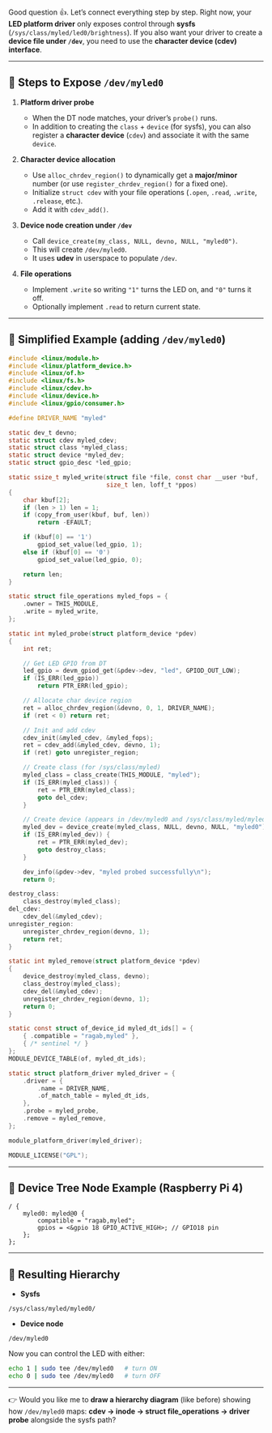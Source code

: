 Good question 👍.
Let’s connect everything step by step. Right now, your **LED platform driver** only exposes control through **sysfs** (`/sys/class/myled/led0/brightness`). If you also want your driver to create a **device file under `/dev`**, you need to use the **character device (cdev) interface**.

---

## 🔹 Steps to Expose `/dev/myled0`

1. **Platform driver probe**

   * When the DT node matches, your driver’s `probe()` runs.
   * In addition to creating the `class` + `device` (for sysfs), you can also register a **character device** (`cdev`) and associate it with the same `device`.

2. **Character device allocation**

   * Use `alloc_chrdev_region()` to dynamically get a **major/minor** number (or use `register_chrdev_region()` for a fixed one).
   * Initialize `struct cdev` with your file operations (`.open`, `.read`, `.write`, `.release`, etc.).
   * Add it with `cdev_add()`.

3. **Device node creation under `/dev`**

   * Call `device_create(my_class, NULL, devno, NULL, "myled0")`.
   * This will create `/dev/myled0`.
   * It uses **udev** in userspace to populate `/dev`.

4. **File operations**

   * Implement `.write` so writing `"1"` turns the LED on, and `"0"` turns it off.
   * Optionally implement `.read` to return current state.

---

## 🔹 Simplified Example (adding `/dev/myled0`)

```c
#include <linux/module.h>
#include <linux/platform_device.h>
#include <linux/of.h>
#include <linux/fs.h>
#include <linux/cdev.h>
#include <linux/device.h>
#include <linux/gpio/consumer.h>

#define DRIVER_NAME "myled"

static dev_t devno;
static struct cdev myled_cdev;
static struct class *myled_class;
static struct device *myled_dev;
static struct gpio_desc *led_gpio;

static ssize_t myled_write(struct file *file, const char __user *buf,
                           size_t len, loff_t *ppos)
{
    char kbuf[2];
    if (len > 1) len = 1;
    if (copy_from_user(kbuf, buf, len))
        return -EFAULT;

    if (kbuf[0] == '1')
        gpiod_set_value(led_gpio, 1);
    else if (kbuf[0] == '0')
        gpiod_set_value(led_gpio, 0);

    return len;
}

static struct file_operations myled_fops = {
    .owner = THIS_MODULE,
    .write = myled_write,
};

static int myled_probe(struct platform_device *pdev)
{
    int ret;

    // Get LED GPIO from DT
    led_gpio = devm_gpiod_get(&pdev->dev, "led", GPIOD_OUT_LOW);
    if (IS_ERR(led_gpio))
        return PTR_ERR(led_gpio);

    // Allocate char device region
    ret = alloc_chrdev_region(&devno, 0, 1, DRIVER_NAME);
    if (ret < 0) return ret;

    // Init and add cdev
    cdev_init(&myled_cdev, &myled_fops);
    ret = cdev_add(&myled_cdev, devno, 1);
    if (ret) goto unregister_region;

    // Create class (for /sys/class/myled)
    myled_class = class_create(THIS_MODULE, "myled");
    if (IS_ERR(myled_class)) {
        ret = PTR_ERR(myled_class);
        goto del_cdev;
    }

    // Create device (appears in /dev/myled0 and /sys/class/myled/myled0)
    myled_dev = device_create(myled_class, NULL, devno, NULL, "myled0");
    if (IS_ERR(myled_dev)) {
        ret = PTR_ERR(myled_dev);
        goto destroy_class;
    }

    dev_info(&pdev->dev, "myled probed successfully\n");
    return 0;

destroy_class:
    class_destroy(myled_class);
del_cdev:
    cdev_del(&myled_cdev);
unregister_region:
    unregister_chrdev_region(devno, 1);
    return ret;
}

static int myled_remove(struct platform_device *pdev)
{
    device_destroy(myled_class, devno);
    class_destroy(myled_class);
    cdev_del(&myled_cdev);
    unregister_chrdev_region(devno, 1);
    return 0;
}

static const struct of_device_id myled_dt_ids[] = {
    { .compatible = "ragab,myled" },
    { /* sentinel */ }
};
MODULE_DEVICE_TABLE(of, myled_dt_ids);

static struct platform_driver myled_driver = {
    .driver = {
        .name = DRIVER_NAME,
        .of_match_table = myled_dt_ids,
    },
    .probe = myled_probe,
    .remove = myled_remove,
};

module_platform_driver(myled_driver);

MODULE_LICENSE("GPL");
```

---

## 🔹 Device Tree Node Example (Raspberry Pi 4)

```dts
/ {
    myled0: myled@0 {
        compatible = "ragab,myled";
        gpios = <&gpio 18 GPIO_ACTIVE_HIGH>; // GPIO18 pin
    };
};
```

---

## 🔹 Resulting Hierarchy

* **Sysfs**

```
/sys/class/myled/myled0/
```

* **Device node**

```
/dev/myled0
```

Now you can control the LED with either:

```bash
echo 1 | sudo tee /dev/myled0   # turn ON
echo 0 | sudo tee /dev/myled0   # turn OFF
```

---

👉 Would you like me to **draw a hierarchy diagram** (like before) showing how
`/dev/myled0` maps: **cdev → inode → struct file_operations → driver probe** alongside the sysfs path?
